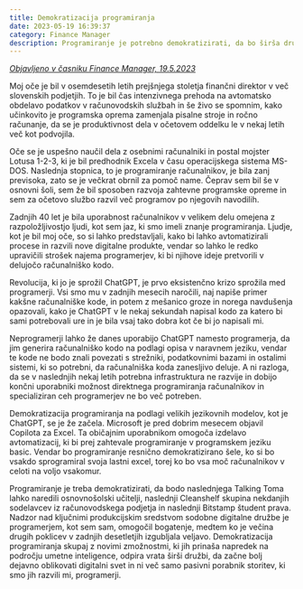 ```yaml
---
title: Demokratizacija programiranja
date: 2023-05-19 16:39:37
category: Finance Manager
description: Programiranje je potrebno demokratizirati, da bo širša družba lahko začela bolj dejavno sooblikovati digitalni svet.
---
```


*[Objavljeno v časniku Finance Manager, 19.5.2023](https://manager.finance.si/9013042/Zakaj-je-pomembno-da-bi-Talking-Toma-znal-narediti-tudi-osnovnosolski-ucitelj)*

Moj oče je bil v osemdesetih letih prejšnjega stoletja finančni direktor v več slovenskih podjetjih. To je bil čas intenzivnega prehoda na avtomatsko obdelavo podatkov v računovodskih službah in še živo se spomnim, kako učinkovito je programska oprema zamenjala pisalne stroje in ročno računanje, da se je produktivnost dela v očetovem oddelku le v nekaj letih več kot podvojila.

Oče se je uspešno naučil dela z osebnimi računalniki in postal mojster Lotusa 1-2-3, ki je bil predhodnik Excela v času operacijskega sistema MS-DOS. Naslednja stopnica, to je programiranje računalnikov, je bila zanj previsoka, zato se je večkrat obrnil za pomoč name. Čeprav sem bil še v osnovni šoli, sem že bil sposoben razvoja zahtevne programske opreme in sem za očetovo službo razvil več programov po njegovih navodilih.

Zadnjih 40 let je bila uporabnost računalnikov v velikem delu omejena z razpoložljivostjo ljudi, kot sem jaz, ki smo imeli znanje programiranja. Ljudje, kot je bil moj oče, so si lahko predstavljali, kako bi lahko avtomatizirali procese in razvili nove digitalne produkte, vendar so lahko le redko upravičili strošek najema programerjev, ki bi njihove ideje pretvorili v delujočo računalniško kodo.

Revolucija, ki jo je sprožil ChatGPT, je prvo eksistenčno krizo sprožila med programerji. Vsi smo mu v zadnjih mesecih naročili, naj napiše primer kakšne računalniške kode, in potem z mešanico groze in norega navdušenja opazovali, kako je ChatGPT v le nekaj sekundah napisal kodo za katero bi sami potrebovali ure in je bila vsaj tako dobra kot če bi jo napisali mi.

Neprogramerji lahko že danes uporabijo ChatGPT namesto programerja, da jim generira računalniško kodo na podlagi opisa v naravnem jeziku, vendar te kode ne bodo znali povezati s strežniki, podatkovnimi bazami in ostalimi sistemi, ki so potrebni, da računalniška koda zanesljivo deluje. A ni razloga, da se v naslednjih nekaj letih potrebna infrastruktura ne razvije in dobijo končni uporabniki možnost direktnega programiranja računalnikov in specializiran ceh programerjev ne bo več potreben.

Demokratizacija programiranja na podlagi velikih jezikovnih modelov, kot je ChatGPT, se je že začela. Microsoft je pred dobrim mesecem objavil Copilota za Excel. Ta običajnim uporabnikom omogoča izdelavo avtomatizacij, ki bi prej zahtevale programiranje v programskem jeziku basic. Vendar bo programiranje resnično demokratizirano šele, ko si bo vsakdo sprogramiral svoja lastni excel, torej ko bo vsa moč računalnikov v celoti na voljo vsakomur.

Programiranje je treba demokratizirati, da bodo naslednjega Talking Toma lahko naredili osnovnošolski učitelji, naslednji Cleanshelf skupina nekdanjih sodelavcev iz računovodskega podjetja in naslednji Bitstamp študent prava. Nadzor nad ključnimi produkcijskim sredstvom sodobne digitalne družbe je programerjem, kot sem sam, omogočil bogatenje, medtem ko je večina drugih poklicev v zadnjih desetletjih izgubljala veljavo. Demokratizacija programiranja skupaj z novimi zmožnostmi, ki jih prinaša napredek na področju umetne inteligence, odpira vrata širši družbi, da začne bolj dejavno oblikovati digitalni svet in ni več samo pasivni porabnik storitev, ki smo jih razvili mi, programerji.
